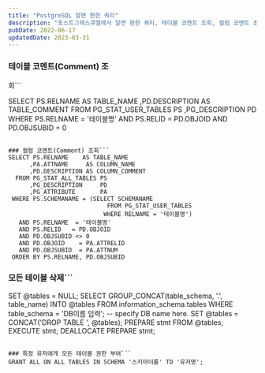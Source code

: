```yaml
---
title: "PostgreSQL 알면 편한 쿼리"
description: "포스트그레스큐엘에서 알면 편한 쿼리, 테이블 코멘트 조회, 컬럼 코멘트 조회, 모든 테이블 삭제, 특정 유저에게 모든 테이블 권한 부여."
pubDate: 2022-06-17
updatedDate: 2023-03-31
---
```


### 테이블 코멘트(Comment) 조

회```

SELECT PS.RELNAME    AS TABLE_NAME
      ,PD.DESCRIPTION AS TABLE_COMMENT
  FROM PG_STAT_USER_TABLES PS
      ,PG_DESCRIPTION      PD
 WHERE PS.RELNAME  = '테이블명'
   AND PS.RELID   = PD.OBJOID
   AND PD.OBJSUBID  = 0

```

### 컬럼 코멘트(Comment) 조회```
SELECT PS.RELNAME    AS TABLE_NAME
      ,PA.ATTNAME     AS COLUMN_NAME
      ,PD.DESCRIPTION AS COLUMN_COMMENT
  FROM PG_STAT_ALL_TABLES PS
      ,PG_DESCRIPTION     PD
      ,PG_ATTRIBUTE       PA
 WHERE PS.SCHEMANAME = (SELECT SCHEMANAME
                            FROM PG_STAT_USER_TABLES
                           WHERE RELNAME = '테이블명')
   AND PS.RELNAME  = '테이블명'
   AND PS.RELID   = PD.OBJOID
   AND PD.OBJSUBID <> 0
   AND PD.OBJOID    = PA.ATTRELID
   AND PD.OBJSUBID  = PA.ATTNUM
 ORDER BY PS.RELNAME, PD.OBJSUBID

```

### 모든 테이블 삭제```
SET @tables = NULL;
SELECT GROUP_CONCAT(table_schema, '.', table_name) INTO @tables
  FROM information_schema.tables
  WHERE table_schema = 'DB이름 입력'; -- specify DB name here.
SET @tables = CONCAT('DROP TABLE ', @tables);
PREPARE stmt FROM @tables;
EXECUTE stmt;
DEALLOCATE PREPARE stmt;

```

### 특정 유저에게 모든 테이블 권한 부여```
GRANT ALL ON ALL TABLES IN SCHEMA '스키마이름' TO '유저명';

```